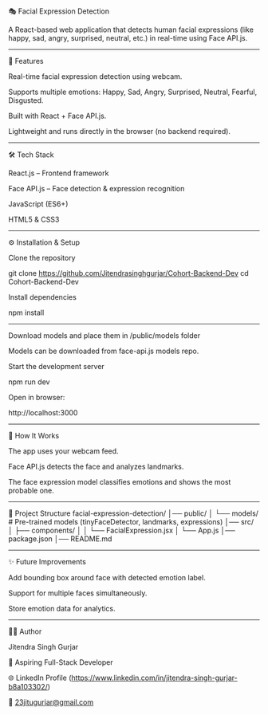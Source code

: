 🎭 Facial Expression Detection

A React-based web application that detects human facial expressions (like happy, sad, angry, surprised, neutral, etc.) in real-time using Face API.js.

---
🚀 Features

Real-time facial expression detection using webcam.

Supports multiple emotions: Happy, Sad, Angry, Surprised, Neutral, Fearful, Disgusted.

Built with React + Face API.js.

Lightweight and runs directly in the browser (no backend required).


---



🛠️ Tech Stack

React.js – Frontend framework

Face API.js – Face detection & expression recognition

JavaScript (ES6+)

HTML5 & CSS3


---




⚙️ Installation & Setup

Clone the repository

git clone https://github.com/Jitendrasinghgurjar/Cohort-Backend-Dev
cd Cohort-Backend-Dev


Install dependencies

npm install

---


Download models and place them in /public/models folder

Models can be downloaded from face-api.js models repo.

Start the development server

npm run dev


Open in browser:

http://localhost:3000


---



🎯 How It Works

The app uses your webcam feed.

Face API.js detects the face and analyzes landmarks.

The face expression model classifies emotions and shows the most probable one.



---




📂 Project Structure
facial-expression-detection/
│── public/
│   └── models/          # Pre-trained models (tinyFaceDetector, landmarks, expressions)
│── src/
│   ├── components/
│   │   └── FacialExpression.jsx
│   └── App.js
│── package.json
│── README.md



---



✨ Future Improvements

Add bounding box around face with detected emotion label.

Support for multiple faces simultaneously.

Store emotion data for analytics.


---




👨‍💻 Author

Jitendra Singh Gurjar

💼 Aspiring Full-Stack Developer

🌐 LinkedIn Profile (https://www.linkedin.com/in/jitendra-singh-gurjar-b8a103302/)

📧 23jitugurjar@gmail.com